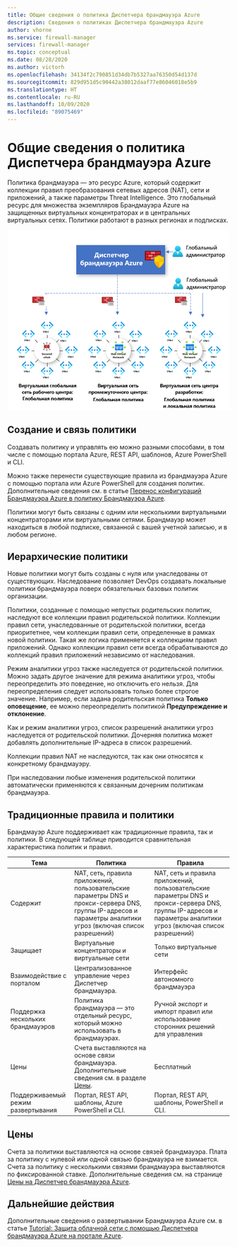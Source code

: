```yaml
---
title: Общие сведения о политика Диспетчера брандмауэра Azure
description: Сведения о политиках Диспетчера брандмауэра Azure
author: vhorne
ms.service: firewall-manager
services: firewall-manager
ms.topic: conceptual
ms.date: 08/28/2020
ms.author: victorh
ms.openlocfilehash: 34134f2c790851d34db7b5327aa76350d54d137d
ms.sourcegitcommit: 829d951d5c90442a38012daaf77e86046018e5b9
ms.translationtype: HT
ms.contentlocale: ru-RU
ms.lasthandoff: 10/09/2020
ms.locfileid: "89075469"
---
```

# <a name="azure-firewall-manager-policy-overview"></a>Общие сведения о политика Диспетчера брандмауэра Azure

Политика брандмауэра — это ресурс Azure, который содержит коллекции правил преобразования сетевых адресов (NAT), сети и приложений, а также параметры Threat Intelligence. Это глобальный ресурс для множества экземпляров Брандмауэра Azure на защищенных виртуальных концентраторах и в центральных виртуальных сетях. Политики работают в разных регионах и подписках.

![Политика Диспетчера брандмауэра Azure](media/policy-overview/policy-overview.png)

## <a name="policy-creation-and-association"></a>Создание и связь политики

Создавать политику и управлять ею можно разными способами, в том числе с помощью портала Azure, REST API, шаблонов, Azure PowerShell и CLI.

Можно также перенести существующие правила из брандмауэра Azure с помощью портала или Azure PowerShell для создания политик. Дополнительные сведения см. в статье [Перенос конфигураций Брандмауэра Azure в политику Брандмауэра Azure](migrate-to-policy.md). 

Политики могут быть связаны с одним или несколькими виртуальными концентраторами или виртуальными сетями. Брандмауэр может находиться в любой подписке, связанной с вашей учетной записью, и в любом регионе.

## <a name="hierarchical-policies"></a>Иерархические политики

Новые политики могут быть созданы с нуля или унаследованы от существующих. Наследование позволяет DevOps создавать локальные политики брандмауэра поверх обязательных базовых политик организации.

Политики, созданные с помощью непустых родительских политик, наследуют все коллекции правил родительской политики. Коллекции правил сети, унаследованные от родительской политики, всегда приоритетнее, чем коллекции правил сети, определенные в рамках новой политики. Такая же логика применяется к коллекциям правил приложений. Однако коллекции правил сети всегда обрабатываются до коллекций правил приложений независимо от наследования.

Режим аналитики угроз также наследуется от родительской политики. Можно задать другое значение для режима аналитики угроз, чтобы переопределить это поведение, но отключить его нельзя. Для переопределения следует использовать только более строгое значение. Например, если задана родительская политика **Только оповещение**, ее можно переопределить политикой **Предупреждение и отклонение**.

Как и режим аналитики угроз, список разрешений аналитики угроз наследуется от родительской политики. Дочерняя политика может добавлять дополнительные IP-адреса в список разрешений.

Коллекции правил NAT не наследуются, так как они относятся к конкретному брандмауэру.

При наследовании любые изменения родительской политики автоматически применяются к связанным дочерним политикам брандмауэра.

## <a name="traditional-rules-and-policies"></a>Традиционные правила и политики

Брандмауэр Azure поддерживает как традиционные правила, так и политики. В следующей таблице приводится сравнительная характеристика политик и правил.


| Тема | Политика  | Правила |
| ------- | ------- | ----- |
|Содержит     |NAT, сеть, правила приложений, пользовательские параметры DNS и прокси-сервера DNS, группы IP-адресов и параметры аналитики угроз (включая список разрешений)|NAT, сеть и правила приложений, пользовательские параметры DNS и прокси-сервера DNS, группы IP-адресов и параметры аналитики угроз (включая список разрешений)|
|Защищает     |Виртуальные концентраторы и виртуальные сети|Только виртуальные сети|
|Взаимодействие с порталом     |Централизованное управление через Диспетчер брандмауэра.|Интерфейс автономного брандмауэра|
|Поддержка нескольких брандмауэров     |Политика брандмауэра — это отдельный ресурс, который можно использовать в брандмауэрах.|Ручной экспорт и импорт правил или использование сторонних решений для управления |
|Цены     |Счета выставляются на основе связи брандмауэра. Дополнительные сведения см. в разделе [Цены](#pricing).|Бесплатный|
|Поддерживаемый режим развертывания     |Портал, REST API, шаблоны, Azure PowerShell и CLI.|Портал, REST API, шаблоны, PowerShell и CLI. |

## <a name="pricing"></a>Цены

Счета за политики выставляются на основе связей брандмауэра. Плата за политику с нулевой или одной связью брандмауэра не взимается. Счета за политику с несколькими связями брандмауэра выставляются по фиксированной ставке. Дополнительные сведения см. на странице [Цены на Диспетчер брандмауэра Azure](https://azure.microsoft.com/pricing/details/firewall-manager/).

## <a name="next-steps"></a>Дальнейшие действия

Дополнительные сведения о развертывании Брандмауэра Azure см. в статье [Tutorial: Защита облачной сети с помощью Диспетчера брандмауэра Azure на портале Azure](secure-cloud-network.md).
